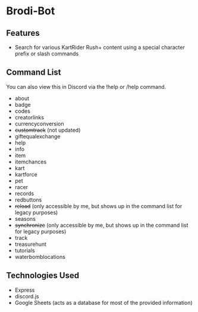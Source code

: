 # Brodi-Bot

## Features
- Search for various KartRider Rush+ content using a special character prefix or slash commands

## Command List

You can also view this in Discord via the !help or /help command.

- about
- badge
- codes
- creatorlinks
- currencyconversion
- ~~customtrack~~ (not updated)
- giftequalexchange
- help
- info
- item
- itemchances
- kart
- kartforce
- pet
- racer
- records
- redbuttons
- ~~reload~~ (only accessible by me, but shows up in the command list for legacy purposes)
- seasons
- ~~synchronize~~ (only accessible by me, but shows up in the command list for legacy purposes)
- track
- treasurehunt
- tutorials
- waterbomblocations

## Technologies Used
- Express
- discord.js
- Google Sheets (acts as a database for most of the provided information)